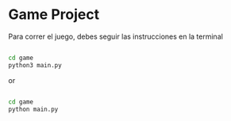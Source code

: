 # Game Project

Para correr el juego, debes seguir las instrucciones en la terminal

```sh

cd game
python3 main.py


```
 or 


```sh

cd game
python main.py


```
